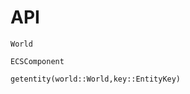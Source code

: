 # API

```@docs
World
```

```@docs
ECSComponent
```

```@docs
getentity(world::World,key::EntityKey)
```
